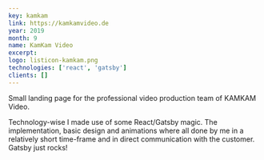```yaml
---
key: kamkam
link: https://kamkamvideo.de
year: 2019
month: 9
name: KamKam Video
excerpt:
logo: listicon-kamkam.png
technologies: ['react', 'gatsby']
clients: []
---
```


Small landing page for the professional video production team of KAMKAM Video.

Technology-wise I made use of some React/Gatsby magic. The implementation, basic design and animations where all done by me in a relatively short time-frame and in direct communication with the customer. Gatsby just rocks!
